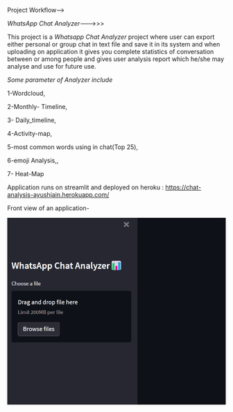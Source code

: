 Project Workflow-->

*WhatsApp Chat Analyzer*--->>>

This project is a  *Whatsapp Chat Analyzer* project where user can export either personal or group chat in text file and save it in its system and when uploading on application it gives you complete statistics of conversation between or among people and gives user analysis report which he/she may analyse and use for future use.

*Some parameter of Analyzer include*


1-Wordcloud,


2-Monthly- Timeline,


3- Daily_timeline,


4-Activity-map,


5-most common words using in chat(Top 25),


6-emoji Analysis,,


7- Heat-Map

Application runs on streamlit and deployed on heroku :
https://chat-analysis-ayushjain.herokuapp.com/


Front view of an application-

![img.png](img.png)

